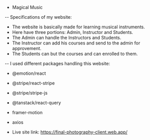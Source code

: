 -   Magical Music

-- Specifications of my website:

-   The website is basically made for learning musical instruments.
-   Here have three portions: Admin, Instructor and Students.
-   The Admin can handle the Instructors and Students.
-   The Instructor can add his courses and send to the admin for approvement.
-   The Students can but the courses and can enrolled to them.

-- I used different packages handling this website:

-   @emotion/react
-   @stripe/react-stripe
-   @stripe/stripe-js
-   @tanstack/react-query
-   framer-motion
-   axios

-   Live site link: https://final-photography-client.web.app/
